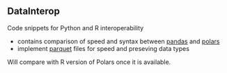 ## DataInterop

Code snippets for Python and R interoperability

- contains comparison of speed and syntax between [pandas](https://pandas.pydata.org/) and [polars](https://www.pola.rs/)
- implement [parquet](https://parquet.apache.org/) files for speed and preseving data types

Will compare with R version of Polars once it is available.
